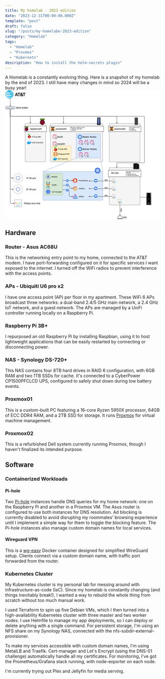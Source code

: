 ```yaml
---
title: My homelab - 2023 edition
date: "2023-12-31T00:00:00.000Z"
template: "post"
draft: false
slug: "/posts/my-homelabe-2023-edition"
category: "Homelab"
tags:
  - "Homelab"
  - "Proxmox"
  - "Kubernets"
description: "How to install the helm-secrets plugin"
---
```


A Homelab is a constantly evolving thing. Here is a snapshot of my homelab by the end of 2023. I still have many changes in mind so 2024 will be a busy year!
![homelab diagram](./homelab-diagram.png)

## Hardware

### Router - Asus AC68U

This is the networking entry point to my home, connected to the AT&T modem. I have port-forwarding configured on it for specific services I want exposed to the internet. I turned off the WiFi radios to prevent interference with the access points.

### APs - Ubiquiti U6 pro x2

I have one access point (AP) per floor in my apartment. These WiFi 6 APs broadcast three networks: a dual-band 2.4/5 GHz main network, a 2.4 GHz IoT network, and a guest network. The APs are managed by a UniFi controller running locally on a Raspberry Pi.

### Raspberry Pi 3B+

I repurposed an old Raspberry Pi by installing Raspbian, using it to host lightweight applications that can be easily restarted by connecting or disconnecting power.

### NAS - Synology DS-720+

This NAS contains four 8TB hard drives in RAID 6 configuration, with 6GB RAM and two 1TB SSDs for cache. It's connected to a CyberPower CP1500PFCLCD UPS, configured to safely shut down during low battery events.

### Proxmox01

This is a custom-built PC featuring a 16-core Ryzen 5950X processor, 64GB of ECC DDR4 RAM, and a 2TB SSD for storage. It runs [Proxmox](https://www.proxmox.com/en/) for virtual machine management.

### Proxmox02

This is a refurbished Dell system currently running Proxmox, though I haven't finalized its intended purpose.

## Software

### Containerized Workloads

#### Pi-hole

Two [Pi-hole](https://pi-hole.net/) instances handle DNS queries for my home network: one on the Raspberry Pi and another in a Proxmox VM. The Asus router is configured to use both instances for DNS resolution. Ad blocking is currently disabled to avoid disrupting my roommates' browsing experience until I implement a simple way for them to toggle the blocking feature. The Pi-hole instances also manage custom domain names for local services.

#### Wireguard VPN

This is a [wg-easy](https://github.com/wg-easy/wg-easy) Docker container designed for simplified WireGuard setup. Clients connect via a custom domain name, with traffic port forwarded from the router.

### Kubernetes Cluster

My Kubernetes cluster is my personal lab for messing around with infrastructure-as-code (IaC). Since my homelab is constantly changing (and things inevitably break!), I wanted a way to rebuild the whole thing from scratch without too much manual work.

I used Terraform to spin up five Debian VMs, which I then turned into a high-availability Kubernetes cluster with three master and two worker nodes. I use Helmfile to manage my app deployments, so I can deploy or delete anything with a single command. For persistent storage, I'm using an NFS share on my Synology NAS, connected with the nfs-subdir-external-provisioner.

To make my services accessible with custom domain names, I'm using MetalLB and Traefik. Cert-manager and Let's Encrypt (using the DNS-01 challenge) automatically handle all my certificates. For monitoring, I've got the Prometheus/Grafana stack running, with node-exporter on each node.

I'm currently trying out Plex and Jellyfin for media serving.
